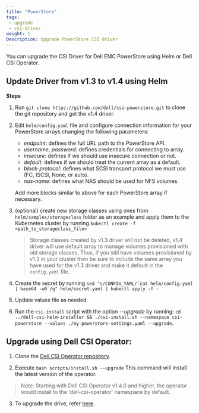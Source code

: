 ```yaml
---
title: "PowerStore"
tags:
 - upgrade
 - csi-driver
weight: 1
Description: Upgrade PowerStore CSI driver
---
```


You can upgrade the CSI Driver for Dell EMC PowerStore using Helm or Dell CSI Operator.

## Update Driver from v1.3 to v1.4 using Helm

**Steps**
1. Run `git clone https://github.com/dell/csi-powerstore.git` to clone the git repository and get the v1.4 driver.
2. Edit `helm/config.yaml` file and configure connection information for your PowerStore arrays changing the following parameters:
    - *endpoint*: defines the full URL path to the PowerStore API.
    - *username*, *password*: defines credentials for connecting to array.
    - *insecure*: defines if we should use insecure connection or not.
    - *default*: defines if we should treat the current array as a default.
    - *block-protocol*: defines what SCSI transport protocol we must use (FC, ISCSI, None, or auto).
    - *nas-name*: defines what NAS should be used for NFS volumes.
    
    Add more blocks similar to above for each PowerStore array if necessary. 
3. (optional) create new storage classes using ones from `helm/samples/storageclass` folder as an example and apply them to the Kubernetes cluster by running `kubectl create -f <path_to_storageclass_file>`
    >Storage classes created by v1.3 driver will not be deleted, v1.4 driver will use default array to manage volumes provisioned with old storage classes. Thus, if you still have volumes provisioned by v1.3 in your cluster then be sure to include the same array you have used for the v1.3 driver and make it default in the `config.yaml` file.
4. Create the secret by running ```sed "s/CONFIG_YAML/`cat helm/config.yaml | base64 -w0`/g" helm/secret.yaml | kubectl apply -f -```
5. Update values file as needed.
6. Run the `csi-install` script with the option _\-\-upgrade_ by running: `cd ../dell-csi-helm-installer && ./csi-install.sh --namespace csi-powerstore --values ./my-powerstore-settings.yaml --upgrade`.

## Upgrade using Dell CSI Operator:

1. Clone the [Dell CSI Operator repository](https://github.com/dell/dell-csi-operator).

2. Execute `bash scripts/install.sh --upgrade`
This command will install the latest version of the operator.
>Note: Starting with Dell CSI Operator v1.4.0 and higher, the operator would install to the 'dell-csi-operator' namespace by default.

3. To upgrade the drive, refer [here](./../../../installation/operator/#update-csi-drivers).
